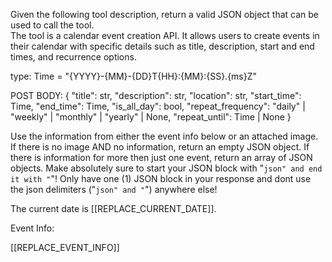 Given the following tool description, return a valid JSON object that can be used to call the tool.  
The tool is a calendar event creation API. It allows users to create events in their calendar with specific details such as title, description, start and end times, and recurrence options.  

type: Time = "{YYYY}-{MM}-{DD}T{HH}:{MM}:{SS}.{ms}Z"

POST BODY: {
    "title": str,
    "description": str,
    "location": str,
    "start_time": Time,
    "end_time": Time,
    "is_all_day": bool,
    "repeat_frequency": "daily" | "weekly" | "monthly" | "yearly" | None,
    "repeat_until": Time | None
}

Use the information from either the event info below or an attached image. If there is no image AND no information, return an empty JSON object.
If there is information for more then just one event, return an array of JSON objects.
Make absolutely sure to start your JSON block with "```json" and end it with "```"!
Only have one (1) JSON block in your response and dont use the json delimiters ("```json" and "```") anywhere else!

The current date is [[REPLACE_CURRENT_DATE]].

Event Info:  

[[REPLACE_EVENT_INFO]]